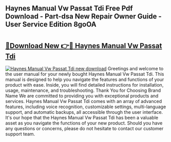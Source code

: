 ## Haynes Manual Vw Passat Tdi Free Pdf Download - Part-dsa New Repair Owner Guide - User Service Edition 8goOA

# <h2><a href="http://bc60639.oget.top/?id=Haynes+Manual+Vw+Passat+Tdi">🔗Download New 👉🔴 Haynes Manual Vw Passat Tdi</a></h2>

[![Haynes Manual Vw Passat Tdi new download](https://i.imgur.com/5g1atiW.png)](http://bc60639.oget.top/?id=Haynes+Manual+Vw+Passat+Tdi)
Greetings and welcome to the user manual for your newly bought Haynes Manual Vw Passat Tdi. This manual is designed to help you navigate the features and functions of your product with ease. Inside, you will find detailed instructions for installation, usage, maintenance, and troubleshooting. Thank You for Choosing Brand Name We are committed to providing you with exceptional products and services. Haynes Manual Vw Passat Tdi comes with an array of advanced features, including voice recognition, customizable settings, multi-language support, and automatic backups, all accessible through the user interface. It's our hope that the Haynes Manual Vw Passat Tdi has been a valuable asset as you navigate the functions of your new product. Should you have any questions or concerns, please do not hesitate to contact our customer support team.
